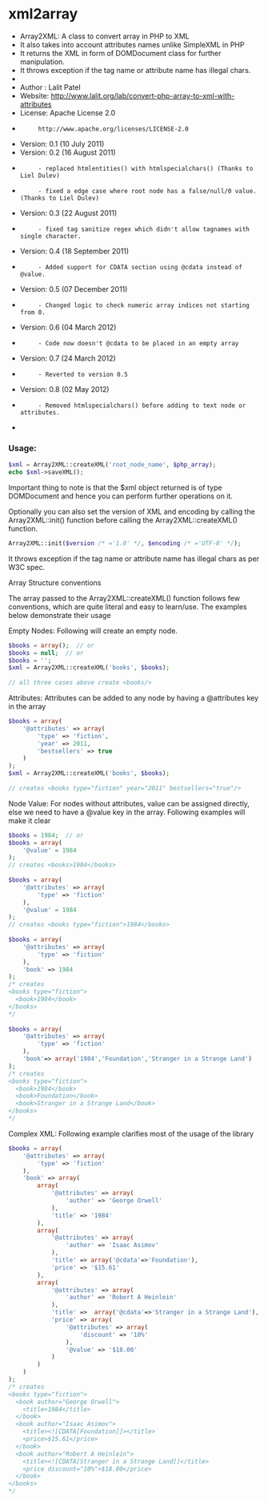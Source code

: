 xml2array
=========
 * Array2XML: A class to convert array in PHP to XML
 * It also takes into account attributes names unlike SimpleXML in PHP
 * It returns the XML in form of DOMDocument class for further manipulation.
 * It throws exception if the tag name or attribute name has illegal chars.
 *
 * Author : Lalit Patel
 * Website: http://www.lalit.org/lab/convert-php-array-to-xml-with-attributes
 * License: Apache License 2.0
 *          http://www.apache.org/licenses/LICENSE-2.0
 * Version: 0.1 (10 July 2011)
 * Version: 0.2 (16 August 2011)
 *          - replaced htmlentities() with htmlspecialchars() (Thanks to Liel Dulev)
 *          - fixed a edge case where root node has a false/null/0 value. (Thanks to Liel Dulev)
 * Version: 0.3 (22 August 2011)
 *          - fixed tag sanitize regex which didn't allow tagnames with single character.
 * Version: 0.4 (18 September 2011)
 *          - Added support for CDATA section using @cdata instead of @value.
 * Version: 0.5 (07 December 2011)
 *          - Changed logic to check numeric array indices not starting from 0.
 * Version: 0.6 (04 March 2012)
 *          - Code now doesn't @cdata to be placed in an empty array
 * Version: 0.7 (24 March 2012)
 *          - Reverted to version 0.5
 * Version: 0.8 (02 May 2012)
 *          - Removed htmlspecialchars() before adding to text node or attributes.
 *
 ### Usage:
```php
$xml = Array2XML::createXML('root_node_name', $php_array);
echo $xml->saveXML();
```
Important thing to note is that the $xml object returned is of type DOMDocument and hence you can perform further operations on it.

Optionally you can also set the version of XML and encoding by calling the Array2XML::init() function before calling the Array2XML::createXML() function.
```php
Array2XML::init($version /* ='1.0' */, $encoding /* ='UTF-8' */);
```
It throws exception if the tag name or attribute name has illegal chars as per W3C spec.

Array Structure conventions

The array passed to the Array2XML::createXML() function follows few conventions, which are quite literal and easy to learn/use. The examples below demonstrate their usage

Empty Nodes: Following will create an empty node.
```php
$books = array();  // or
$books = null;  // or
$books = '';
$xml = Array2XML::createXML('books', $books);
 
// all three cases above create <books/>
```
Attributes: Attributes can be added to any node by having a @attributes key in the array
```php
$books = array(
    '@attributes' => array(
        'type' => 'fiction',
        'year' => 2011,
        'bestsellers' => true
    )
);
$xml = Array2XML::createXML('books', $books);
 
// creates <books type="fiction" year="2011" bestsellers="true"/>
```
Node Value: For nodes without attributes, value can be assigned directly, else we need to have a @value key in the array. Following examples will make it clear
```php
$books = 1984;  // or
$books = array(
    '@value' = 1984
);
// creates <books>1984</books>
 
$books = array(
    '@attributes' => array(
        'type' => 'fiction'
    ),
    '@value' = 1984
);
// creates <books type="fiction">1984</books>
 
$books = array(
    '@attributes' => array(
        'type' => 'fiction'
    ),
    'book' => 1984
);
/* creates 
<books type="fiction">
  <book>1984</book>
</books>
*/
 
$books = array(
    '@attributes' => array(
        'type' => 'fiction'
    ),
    'book'=> array('1984','Foundation','Stranger in a Strange Land')
);
/* creates 
<books type="fiction">
  <book>1984</book>
  <book>Foundation</book>
  <book>Stranger in a Strange Land</book>
</books>
*/
```

Complex XML: Following example clarifies most of the usage of the library
```php
$books = array(
    '@attributes' => array(
        'type' => 'fiction'
    ),
    'book' => array(
        array(
            '@attributes' => array(
                'author' => 'George Orwell'
            ),
            'title' => '1984'
        ),
        array(
            '@attributes' => array(
                'author' => 'Isaac Asimov'
            ),
            'title' => array('@cdata'=>'Foundation'),
            'price' => '$15.61'
        ),
        array(
            '@attributes' => array(
                'author' => 'Robert A Heinlein'
            ),
            'title' =>  array('@cdata'=>'Stranger in a Strange Land'),
            'price' => array(
                '@attributes' => array(
                    'discount' => '10%'
                ),
                '@value' => '$18.00'
            )
        )
    )
);
/* creates 
<books type="fiction">
  <book author="George Orwell">
    <title>1984</title>
  </book>
  <book author="Isaac Asimov">
    <title><![CDATA[Foundation]]></title>
    <price>$15.61</price>
  </book>
  <book author="Robert A Heinlein">
    <title><![CDATA[Stranger in a Strange Land]]</title>
    <price discount="10%">$18.00</price>
  </book>
</books>
*/
```
